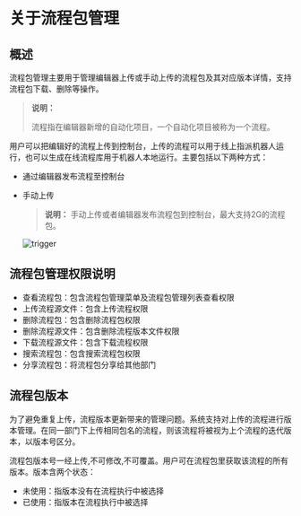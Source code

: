 # 关于流程包管理

## 概述

流程包管理主要用于管理编辑器上传或手动上传的流程包及其对应版本详情，支持流程包下载、删除等操作。

>**说明：**
>
>流程指在编辑器新增的自动化项目，一个自动化项目被称为一个流程。

用户可以把编辑好的流程上传到控制台，上传的流程可以用于线上指派机器人运行，也可以生成在线流程库用于机器人本地运行。主要包括以下两种方式：

- 通过编辑器发布流程至控制台
- 手动上传

    >**说明：**
    >手动上传或者编辑器发布流程包到控制台，最大支持2G的流程包。

    ![trigger](https://docimages.blob.core.chinacloudapi.cn/images/Console/packageUpload)

## 流程包管理权限说明

- 查看流程包：包含流程包管理菜单及流程包管理列表查看权限
- 上传流程源文件：包含上传流程权限
- 删除流程包：包含删除流程包权限
- 删除流程源文件：包含删除流程版本文件权限
- 下载流程源文件：包含下载流程权限
- 搜索流程包：包含搜索流程包权限
- 分享流程包：将流程包分享给其他部门

## 流程包版本

为了避免重复上传，流程版本更新带来的管理问题。系统支持对上传的流程进行版本管理。在同一部门下上传相同包名的流程，则该流程将被视为上个流程的迭代版本，以版本号区分。

流程包版本号一经上传,不可修改,不可覆盖。用户可在流程包里获取该流程的所有版本。版本含两个状态：

- 未使用：指版本没有在流程执行中被选择
- 已使用：指版本在流程执行中被选择
